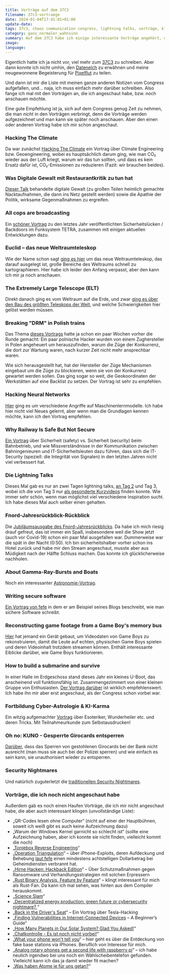 ```yaml
---
title: Vorträge auf dem 37C3
filename: 37c3-vortraege
date: 2024-01-04T17:41:01+01:00
update-date:
tags: 37c3, chaos communication congress, lightning talks, vorträge, klimawandel, tetra, euclid, teleskop, weltraumteleskop, züge, neuronale netze, astronomie, game boy, u-boot, security, iPhone, rust, science slam, tesla, chatkontrolle
category: ganz_normaler_wahnsinn
summary: Auf dem 37C3 habe ich einige interessante Vorträge angehört, und ein paar Vorträge entdeckt, die ich noch in Konserve anschauen möchte.
image:
language:
---
```


Eigentlich hatte ich ja nicht vor, viel mehr zum [37C3](/tags/37c3) zu schreiben. Aber dann konnte ich nicht umhin, den [Datenelch](/blogposts/datenelch) zu erwähnen und meine neugewonnene Begeisterung für [Pixelflut](/blogposts/pixelflut) zu teilen.

Und dann ist mir die Liste mit meinen ganze anderen Notizen vom Congress aufgefallen, und… naja, ich muss einfach mehr darüber schreiben. Also fange ich mal mit den Vorträgen an, die ich angeschaut habe, bzw. noch anschauen möchte.

Eine gute Empfehlung ist ja, sich auf dem Congress genug Zeit zu nehmen, die man _nicht_ in den Vorträgen verbringt, denn die Vorträge werden aufgezeichnet und man kann sie später noch anschauen. Aber den einen oder anderen Vortrag habe ich mir schon angeschaut.

### Hacking The Climate

Da war zunächst [Hacking The Climate](https://media.ccc.de/v/37c3-11870-hacking_the_climate) ein Vortrag über Climate Engineering bzw. Geoengineering, wobei es hauptsächlich darum ging, wie man CO₂ wieder aus der Luft kriegt, warum wir das tun sollten, und dass es kein Ersatz dafür ist, CO₂-Emissionen zu reduzieren (Fazit: wir brauchen beides).

### Was Digitale Gewalt mit Restaurantkritik zu tun hat

[Dieser Talk](https://media.ccc.de/v/37c3-12104-was_digitale_gewalt_mit_restaurantkritik_zu_tun_hat) behandelte digitale Gewalt (zu großen Teilen heimlich gemachte Nacktaufnahmen, die dann ins Netz gestellt werden) sowie die Apathie der Politik, wirksame Gegenmaßnahmen zu ergreifen.

### All cops are broadcasting

Ein [schöner Vortrag](https://media.ccc.de/v/37c3-11761-all_cops_are_broadcasting) zu den letztes Jahr veröffentlichten Sicherheitslücken / Backdoors im Funksystem TETRA, zusammen mit einigen aktuellen Entwicklungen dazu.

### Euclid – das neue Weltraumteleskop

Wie der Name schon sagt [ging es hier](https://media.ccc.de/v/37c3-12182-euclid_das_neue_weltraumteleskop) um das neue Weltraumteleskop, das darauf ausgelegt ist, große Bereiche des Weltraums schnell zu kartographieren. Hier habe ich leider den Anfang verpasst, aber den kann ich mir ja noch anschauen.

### The Extremely Large Telescope (ELT)

Direkt danach ging es vom Weltraum auf die Erde, und zwar [ging es über den Bau des größten Teleskops der Welt](https://media.ccc.de/v/37c3-12182-euclid_das_neue_weltraumteleskop), und welche Schwierigkeiten hier gelöst werden müssen.

### Breaking "DRM" in Polish trains

Das Thema [dieses Vortrags](https://media.ccc.de/v/37c3-12142-breaking_drm_in_polish_trains) hatte ja schon ein paar Wochen vorher die Runde gemacht: Ein paar polnische Hacker wurden von einem Zughersteller in Polen angeheuert um herauszufinden, warum die Züge der Konkurrenz, die dort zur Wartung waren, nach kurzer Zeit nicht mehr ansprechbar waren.

Wie sich herausgestellt hat, hat der Hersteller der Züge Mechanismen eingebaut um die Züge zu blockieren, wenn sie von der Konkurrenz gewartet werden sollen. Das ging sogar so weit, die Geokoordinaten der Werkstätten auf eine Backlist zu setzen. Der Vortrag ist sehr zu empfehlen.

### Hacking Neural Networks

[Hier](https://media.ccc.de/v/37c3-12059-hacking_neural_networks) ging es um verschiedene Angriffe auf Maschinenlernmodelle. Ich habe hier nicht viel Neues gelernt, aber wenn man die Grundlagen kennen möchte, kann ich den Vortrag empfehlen.

### Why Railway Is Safe But Not Secure

[Ein Vortrag](https://media.ccc.de/v/37c3-11717-why_railway_is_safe_but_not_secure) über Sicherheit (safety) vs. Sicherheit (security) beim Bahnbetrieb, und wie Missverständnisse in der Kommunikation zwischen Bahningenieuren und IT-Sicherheitsleuten dazu führen, dass sich die IT-Security (speziell: die Integrität von Signalen) in den letzten Jahren nicht viel verbessert hat.

### Die Lightning Talks

Dieses Mal gab es nur an zwei Tagen lightning talks, [an Tag 2](https://media.ccc.de/v/37c3-11696-lightning_talks_day_2) und Tag 3, wobei ich die von Tag 3 nur [als gesonderte Kurzvideos](https://media.ccc.de/c/37c3-meta) finden konnte. Wie immer sehr schön, wenn man möglichst viel verschiedene Inspiration sucht. Ich habe dieses Mal auch selber einen gehalten.

### Fnord-Jahresrückblick-Rückblick

Die [Jubiläumsausgabe des Fnord-Jahresrückblicks](https://media.ccc.de/v/37c3-11933-fnord-jahresruckblick-ruckblick). Da habe ich mich riesig drauf gefreut, das ist immer ein Spaß, insbesondere weil die Show jetzt (auch vor Covid-19) schon ein paar Mal ausgefallen war. Dummerweise war die spät in der Nacht (0:50). Ich bin sicherheitshalber vorher schon ins Hotel zurück und habe mir den Stream angeschaut, musste aber aus Müdigkeit nach der Hälfte Schluss machen. Das konnte ich glücklicherweise nachholen.

### About Gamma-Ray-Bursts and Boats

Noch ein interessanter [Astronomie-Vortrag](https://media.ccc.de/v/37c3-12032-about_gamma-ray_bursts_and_boats).

### Writing secure software

[Ein Vortrag von fefe](https://media.ccc.de/v/37c3-11811-writing_secure_software) in dem er am Beispiel seines Blogs beschreibt, wie man sichere Software schreibt.

### Reconstructing game footage from a Game Boy's memory bus

[Hier](https://media.ccc.de/v/37c3-11928-reconstructing_game_footage_from_a_game_boy_s_memory_bus) hat jemand ein Gerät gebaut, um Videodaten von Game Boys zu rekonstruieren, damit die Leute auf echten, physischen Game Boys spielen und deren Videoinhalt trotzdem streamen können. Enthält interessante Eiblicke darüber, wie Game Boys funktionieren.

### How to build a submarine and survive

In einer Halle im Erdgeschoss stand dieses Jahr ein kleines U-Boot, das anscheinend voll funktionsfähig ist. Zusammengezimmert von einer kleinen Gruppe von Enthusiasten. [Der Vortrag darüber](https://media.ccc.de/v/37c3-11828-how_to_build_a_submarine_and_survive) ist wirklich empfehlenswert. Ich habe ihn mir aber erst angeschaut, als der Congress schon vorbei war.

### Fortbildung Cyber-Astrologie & KI-Karma

Ein witzig aufgemachter [Vortrag](https://media.ccc.de/v/37c3-12019-fortbildung_cyber-astrologie_ki-karma) über Esoteriker, Wunderheiler etc. und deren Tricks. Mit Teilnahmeurkunde zum Selbstausdrucken!

### Oh no: KUNO - Gesperrte Girocards entsperren

[Darüber](https://media.ccc.de/v/37c3-11826-oh_no_kuno_-_gesperrte_girocards_entsperren), dass das Sperren von gestohlenen Girocards bei der Bank nicht ausreicht (man muss sie auch bei der Polizei sperren) und wie einfach es sein kann, sie unauthorisiert wieder zu entsperren.

### Security Nightmares

Und natürlich zuguterletzt die [traditionellen Security Nightmares](https://media.ccc.de/v/37c3-12224-security_nightmares).

### Vorträge, die ich noch nicht angeschaut habe

Außerdem gab es noch einen Haufen Vorträge, die ich mir nicht angeschaut habe, die aber auch interessant klingen (unvollständige Liste):

- „QR-Codes lesen ohne Computer“ (nicht auf einer der Hauptbühnen, soweit ich weiß gibt es auch keine Aufzeichnung dazu)
- „Warum der Windows Kernel garnicht so schlecht ist“ (sollte eine Aufzeichnung haben, aber ich konnte sie nicht finden, vielleicht kommt die noch)
- „[Toniebox Reverse Engineering](https://media.ccc.de/v/37c3-11993-toniebox_reverse_engineering)“
- „[Operation Triangulation](https://media.ccc.de/v/37c3-11859-operation_triangulation_what_you_get_when_attack_iphones_of_researchers)“ – über iPhone-Exploits, deren Aufdeckung und Behebung [laut fefe](https://blog.fefe.de/?ts=9b729398) einen mindestens achtstelligen Dollarbetrag bei Geheimdiensten verbrannt hat.
- „[Hirne Hacken: Hackback Edition](https://media.ccc.de/v/37c3-12134-hirne_hacken_hackback_edition)“ – Über Schutzmaßnahmen gegen Ransomware und Verhandlungsstrategien mit solchen Erpressern
- „[Rust Binary Analysis, Feature by Feature](https://media.ccc.de/v/37c3-11684-rust_binary_analysis_feature_by_feature)“ – klingt interessant für mich als Rust-Fan. Da kann ich mal sehen, was hinten aus dem Compiler herauskommt.
- „[Science Slam](https://media.ccc.de/v/37c3-11825-science_slam)“
- „[Decentralized energy production: green future or cybersecurity nightmare? ](https://media.ccc.de/v/37c3-11810-decentralized_energy_production_green_future_or_cybersecurity_nightmare)“
- „[Back in the Driver's Seat](https://media.ccc.de/v/37c3-12144-back_in_the_driver_s_seat_recovering_critical_data_from_tesla_autopilot_using_voltage_glitching)“ – Ein Vortrag über Tesla-Hacking
- „[Finding Vulnerabilities in Internet-Connected Devices](https://media.ccc.de/v/37c3-11919-finding_vulnerabilities_in_internet-connected_devices) – A Beginner’s Guide“ 
- „[How Many Planets in Our Solar System? Glad You Asked!](https://media.ccc.de/v/37c3-11734-how_many_planets_in_our_solar_system_glad_you_asked)“
- „[Chatkontrolle - Es ist noch nicht vorbei!](https://media.ccc.de/v/37c3-12240-chatkontrolle_-_es_ist_noch_nicht_vorbei)“
- „[What your phone won't tell you](https://media.ccc.de/v/37c3-11868-what_your_phone_won_t_tell_you)“ – hier geht es über die Entdeckung von fake base stations via iPhones. Beruflich von Interesse für mich.
- „[Analog rotary phones get a second life with raspberry pi](https://media.ccc.de/v/37c3-11716-analog_rotary_phones_get_a_second_life_with_raspberry_pi)“ – ich habe neulich irgendwo bei uns noch ein Wählscheibentelefon gefunden. Vielleicht kann ich das ja damit wieder fit machen?
- „[Was haben Atome je für uns getan?](https://media.ccc.de/v/37c3-12120-was_haben_atome_je_fur_uns_getan)“
